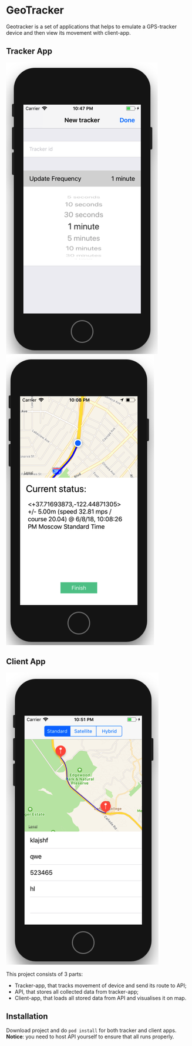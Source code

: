 # GeoTracker

Geotracker is a set of applications that helps to emulate a GPS-tracker device and then view its movement with client-app.

## Tracker App
![alt text](Screenshots/1.png) ![alt text](Screenshots/2.png)

## Client App
![alt text](Screenshots/3.png)

This project consists of 3 parts: 

 - Tracker-app, that tracks movement of device and send its route to API;
 - API, that stores all collected data from tracker-app;
 - Client-app, that loads all stored data from API and visualises it on map.

## Installation

Download project and do `pod install` for both tracker and client apps. **Notice**: you need to host API yourself to ensure that all runs properly.
